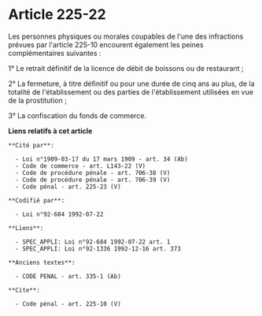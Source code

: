 # Article 225-22

Les personnes physiques ou morales coupables de l'une des infractions prévues par l'article 225-10 encourent également les
peines complémentaires suivantes : 

1° Le retrait définitif de la licence de débit de boissons ou de restaurant ; 

2° La fermeture, à titre définitif ou pour une durée de cinq ans au plus, de la totalité de l'établissement ou des parties de
l'établissement utilisées en vue de la prostitution ; 

3° La confiscation du fonds de commerce.

**Liens relatifs à cet article**

	**Cité par**:

	  - Loi n°1909-03-17 du 17 mars 1909 - art. 34 (Ab)
	  - Code de commerce - art. L143-22 (V)
	  - Code de procédure pénale - art. 706-38 (V)
	  - Code de procédure pénale - art. 706-39 (V)
	  - Code pénal - art. 225-23 (V)

	**Codifié par**:

	  - Loi n°92-684 1992-07-22

	**Liens**:

	  - SPEC_APPLI: Loi n°92-684 1992-07-22 art. 1
	  - SPEC_APPLI: Loi n°92-1336 1992-12-16 art. 373

	**Anciens textes**:

	  - CODE PENAL - art. 335-1 (Ab)

	**Cite**:

	  - Code pénal - art. 225-10 (V)
